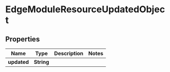 
# EdgeModuleResourceUpdatedObject

## Properties
Name | Type | Description | Notes
------------ | ------------- | ------------- | -------------
**updated** | **String** |  | 



